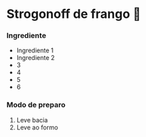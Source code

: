 # Strogonoff de frango :chicken:

### Ingrediente

- Ingrediente 1
- Ingrediente 2
- 3
- 4
- 5
- 6

### Modo de preparo

1. Leve bacia
2. Leve ao formo



